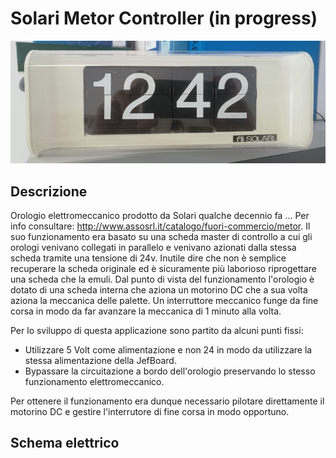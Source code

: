 # Solari Metor Controller (in progress)
![solari_metor](solari_metor.jpg)
## Descrizione

Orologio elettromeccanico prodotto da Solari qualche decennio fa ... Per info consultare: http://www.assosrl.it/catalogo/fuori-commercio/metor.
Il suo funzionamento era basato su una scheda master di controllo a cui gli orologi venivano collegati in parallelo e venivano azionati dalla stessa scheda tramite una tensione di 24v.
Inutile dire che non è semplice recuperare la scheda originale ed è sicuramente più laborioso riprogettare una scheda che la emuli.
Dal punto di vista del funzionamento l'orologio è dotato di una scheda interna che aziona un motorino DC che a sua volta aziona la meccanica delle palette. Un interruttore meccanico funge da fine corsa in modo da far avanzare la meccanica di 1 minuto alla volta.


Per lo sviluppo di questa applicazione sono partito da alcuni punti fissi:
- Utilizzare 5 Volt come alimentazione e non 24 in modo da utilizzare la stessa alimentazione della JefBoard.
- Bypassare la circuitazione a bordo dell'orologio preservando lo stesso funzionamento elettromeccanico.

Per ottenere il funzionamento era dunque necessario pilotare direttamente il motorino DC e gestire l'interrutore di fine corsa in modo opportuno.

## Schema elettrico